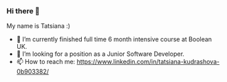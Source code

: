 ### Hi there 👋

My name is Tatsiana :)

- 🔭 I’m currently finished full time 6 month intensive course at Boolean UK.
- 🤔 I’m looking for a position as a Junior Software Developer.
- 📫 How to reach me: https://www.linkedin.com/in/tatsiana-kudrashova-0b903382/




